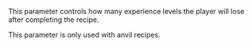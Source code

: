 This parameter controls how many experience levels the player will lose after completing the recipe.

This parameter is only used with anvil recipes.
